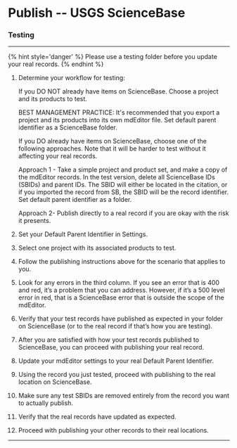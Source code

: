 # Publish -- USGS ScienceBase
### Testing
---

{% hint style='danger' %}
  Please use a testing folder before you update your real records.
{% endhint %}

 1. Determine your workflow for testing:
 
    If you DO NOT already have items on ScienceBase. Choose a project and its products to test.
    
    BEST MANAGEMENT PRACTICE: It's recommended that you export a project and its products into its own mdEditor file. Set default parent identifier as a ScienceBase folder.
    
     If you DO already have items on ScienceBase, choose one of the following approaches. Note that it will be harder to test without it affecting your real records.
     
     Approach 1 - Take a simple project and product set, and make a copy of the mdEditor records. In the test version, delete all ScienceBase IDs (SBIDs) and parent IDs. The SBID will either be located in the citation, or if you imported the record from SB, the SBID will be the record identifier. Set default parent identifier as a folder.
     
    Approach 2- Publish directly to a real record if you are okay with the risk it presents.
    
 1. Set your Default Parent Identifier in Settings.
 
 1. Select one project with its associated products to test.
 
 1. Follow the publishing instructions above for the scenario that applies to you.
 
 1. Look for any errors in the third column. If you see an error that is 400 and red, it’s a problem that you can address. However, if it’s a 500 level error in red, that is a ScienceBase error that is outside the scope of the mdEditor.

 1. Verify that your test records have published as expected in your folder on ScienceBase (or to the real record if that’s how you are testing).

 1. After you are satisfied with how your test records published to ScienceBase, you can proceed with publishing your real record.

 1. Update your mdEditor settings to your real Default Parent Identifier.
 
 1. Using the record you just tested, proceed with publishing to the real location on ScienceBase.
 
 1. Make sure any test SBIDs are removed entirely from the record you want to actually publish.
 
 1. Verify that the real records have updated as expected.
 
 1. Proceed with publishing your other records to their real locations.

---
